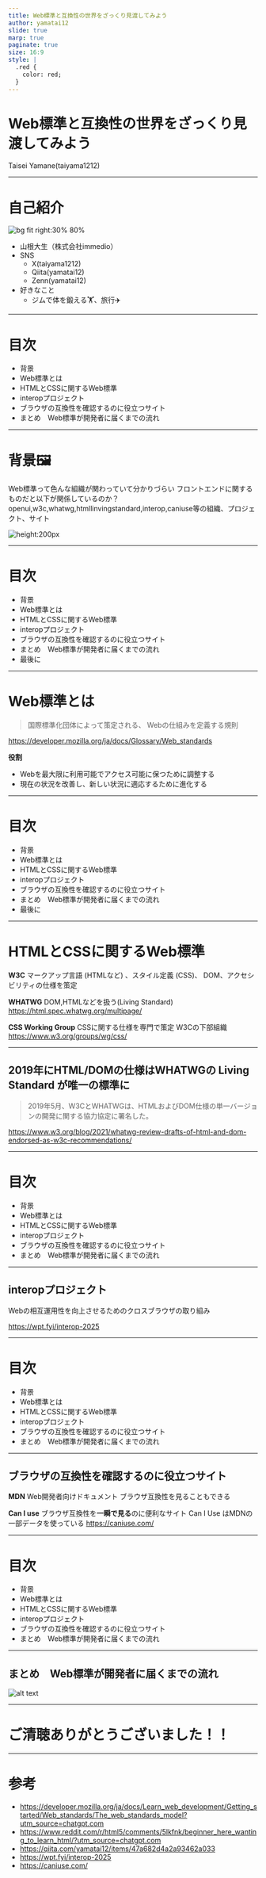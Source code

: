 ```yaml
---
title: Web標準と互換性の世界をざっくり見渡してみよう
author: yamatai12
slide: true
marp: true
paginate: true
size: 16:9
style: |
  .red {
    color: red;
  }
---
```


# Web標準と互換性の世界をざっくり見渡してみよう

Taisei Yamane(taiyama1212)

---

# 自己紹介
![bg fit right:30% 80%](../profile/image.jpg)
* 山根大生（株式会社immedio）
* SNS
    * X(taiyama1212)
    * Qiita(yamatai12)
    * Zenn(yamatai12)
* 好きなこと
    * ジムで体を鍛える🏋️、旅行✈️
---

# 目次
* <span class="red">背景</span>
* Web標準とは
* HTMLとCSSに関するWeb標準
* interopプロジェクト
* ブラウザの互換性を確認するのに役立つサイト
* まとめ　Web標準が開発者に届くまでの流れ
---


# 背景🖼️

Web標準って色んな組織が関わっていて分かりづらい
フロントエンドに関するものだと以下が関係しているのか？
openui,w3c,whatwg,htmllinvingstandard,interop,caniuse等の組織、プロジェクト、サイト

![height:200px](image.png)

---
# 目次
* 背景
* <span class="red">Web標準とは</span>
* HTMLとCSSに関するWeb標準
* interopプロジェクト
* ブラウザの互換性を確認するのに役立つサイト
* まとめ　Web標準が開発者に届くまでの流れ
* 最後に
---


# Web標準とは

>国際標準化団体によって策定される、 Webの仕組みを定義する規則

https://developer.mozilla.org/ja/docs/Glossary/Web_standards

<b>役割</b>

- Webを最大限に利用可能でアクセス可能に保つために調整する
- 現在の状況を改善し、新しい状況に適応するために進化する

---
# 目次
* 背景
* Web標準とは
* <span class="red">HTMLとCSSに関するWeb標準</span>
* interopプロジェクト
* ブラウザの互換性を確認するのに役立つサイト
* まとめ　Web標準が開発者に届くまでの流れ
* 最後に
---

# HTMLとCSSに関するWeb標準

<b>W3C</b>
マークアップ言語 (HTMLなど) 、スタイル定義 (CSS)、 DOM、アクセシビリティの仕様を策定

<b>WHATWG</b>
DOM,HTMLなどを扱う(Living Standard)
https://html.spec.whatwg.org/multipage/

<b>CSS Working Group</b>
CSSに関する仕様を専門で策定
W3Cの下部組織
https://www.w3.org/groups/wg/css/

---

## 2019年にHTML/DOMの仕様は**WHATWGの Living Standard が唯一の標準**に
>2019年5月、W3CとWHATWGは、HTMLおよびDOM仕様の単一バージョンの開発に関する協力協定に署名した。

https://www.w3.org/blog/2021/whatwg-review-drafts-of-html-and-dom-endorsed-as-w3c-recommendations/

---
# 目次
* 背景
* Web標準とは
* HTMLとCSSに関するWeb標準
* <span class="red">interopプロジェクト</span>
* ブラウザの互換性を確認するのに役立つサイト
* まとめ　Web標準が開発者に届くまでの流れ
---

## interopプロジェクト

Webの相互運用性を向上させるためのクロスブラウザの取り組み

https://wpt.fyi/interop-2025

---
# 目次
* 背景
* Web標準とは
* HTMLとCSSに関するWeb標準
* interopプロジェクト
* <span class="red">ブラウザの互換性を確認するのに役立つサイト</span>
* まとめ　Web標準が開発者に届くまでの流れ


---


## ブラウザの互換性を確認するのに役立つサイト

<b>MDN</b>
Web開発者向けドキュメント
ブラウザ互換性を見ることもできる

<b>Can I use</b>
ブラウザ互換性を<b>一瞬で見る</b>のに便利なサイト
Can I Use はMDNの一部データを使っている
https://caniuse.com/

---
# 目次
* 背景
* Web標準とは
* HTMLとCSSに関するWeb標準
* interopプロジェクト
* ブラウザの互換性を確認するのに役立つサイト
* <span class="red">まとめ　Web標準が開発者に届くまでの流れ</span>


---

## まとめ　Web標準が開発者に届くまでの流れ

![alt text](image-2.png)

---

# ご清聴ありがとうございました！！

---

# 参考
- https://developer.mozilla.org/ja/docs/Learn_web_development/Getting_started/Web_standards/The_web_standards_model?utm_source=chatgpt.com
- https://www.reddit.com/r/html5/comments/5lkfnk/beginner_here_wanting_to_learn_html/?utm_source=chatgpt.com
- https://qiita.com/yamatai12/items/47a682d4a2a93462a033
- https://wpt.fyi/interop-2025
- https://caniuse.com/

